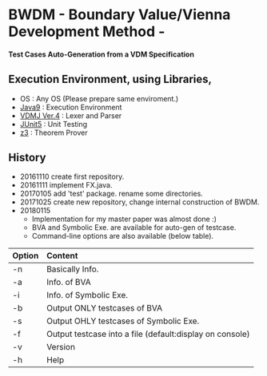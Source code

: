 # BWDM - Boundary Value/Vienna Development Method -
#### Test Cases Auto-Generation from a VDM Specification



## Execution Environment, using Libraries,
* OS : Any OS (Please prepare same enviroment.)
* [Java9](https://www.oracle.com/java/java9.html) : Execution Environment
* [VDMJ Ver.4](https://github.com/nickbattle/vdmj.git) : Lexer and Parser
* [JUnit5](https://github.com/junit-team/junit5) : Unit Testing
* [z3](https://github.com/Z3Prover/z3) : Theorem Prover

## History
* 20161110  create first repository.
* 20161111  implement FX.java. 
* 20170105  add 'test' package. rename some directories.
* 20171025  create new repository, change internal construction of BWDM.
* 20180115
  * Implementation for my master paper was almost done :)
  * BVA and Symbolic Exe. are available for auto-gen of testcase.
  * Command-line options are also available (below table).


| Option | Content |
| --- |:---|
| -n | Basically Info. |
| -a | Info. of BVA |
| -i | Info. of Symbolic Exe.  |
| -b | Output ONLY testcases of BVA |
| -s | Output OHLY testcases of Symbolic Exe. |
| -f | Output testcase into a file (default:display on console)|
| -v | Version |
| -h | Help |
